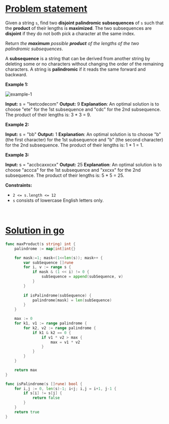 # [Problem statement](https://leetcode.com/problems/maximum-product-of-the-length-of-two-palindromic-subsequences)

Given a string `s`, find two **disjoint palindromic subsequences** of `s` such that the **product** of their lengths is **maximized**. The two subsequences are **disjoint** if they do not both pick a character at the same index.

Return _the **maximum** possible **product** of the lengths of the two palindromic subsequences_.

A **subsequence** is a string that can be derived from another string by deleting some or no characters without changing the order of the remaining characters. A string is **palindromic** if it reads the same forward and backward.

**Example 1:**

![example-1](https://assets.leetcode.com/uploads/2021/08/24/two-palindromic-subsequences.png) 


**Input:** s = "leetcodecom"
**Output:** 9
**Explanation**: An optimal solution is to choose "ete" for the 1st subsequence and "cdc" for the 2nd subsequence.
The product of their lengths is: 3 * 3 = 9.

**Example 2:**


**Input:** s = "bb"
**Output:** 1
**Explanation**: An optimal solution is to choose "b" (the first character) for the 1st subsequence and "b" (the second character) for the 2nd subsequence.
The product of their lengths is: 1 * 1 = 1.

**Example 3:**


**Input:** s = "accbcaxxcxx"
**Output:** 25
**Explanation**: An optimal solution is to choose "accca" for the 1st subsequence and "xxcxx" for the 2nd subsequence.
The product of their lengths is: 5 * 5 = 25.

**Constraints:**

* `2 <= s.length <= 12`
* `s` consists of lowercase English letters only.

<br />

# [Solution in go](https://leetcode.com/submissions/detail/1143696031/)

```go
func maxProduct(s string) int {
    palindrome := map[int]int{}

    for mask:=1; mask<(1<<len(s)); mask++ {
        var subSequence []rune
        for i, v := range s {
            if mask & (1 << i) != 0 {
                subSequence = append(subSequence, v)
            }
        }
        
        if isPalindrome(subSequence) {
            palindrome[mask] = len(subSequence)
        }
    }

    max := 0
    for k1, v1 := range palindrome {
        for k2, v2 := range palindrome {
            if k1 & k2 == 0 {
                if v1 * v2 > max {
                    max = v1 * v2
                }
            }
        }
    }

    return max
}

func isPalindrome(s []rune) bool {
    for i,j := 0, len(s)-1; i<j; i,j = i+1, j-1 {
        if s[i] != s[j] {
            return false
        }
    }
    return true
}
```